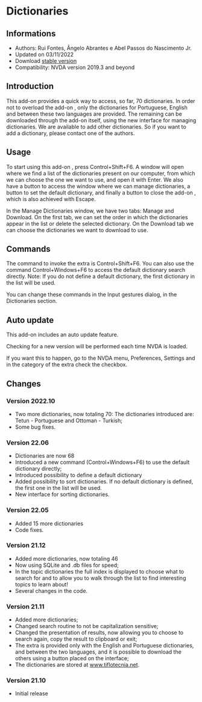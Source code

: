 # Dictionaries


## Informations
* Authors: Rui Fontes, Ângelo Abrantes e Abel Passos do Nascimento Jr.
* Updated on 03/11/2022
* Download [stable version][1]
* Compatibility: NVDA version 2019.3 and beyond


## Introduction
This add-on provides a quick way to access, so far, 70 dictionaries.
In order not to overload the add-on , only the dictionaries for Portuguese, English and between these two languages are provided.
The remaining can be downloaded through the add-on itself, using the new interface for managing dictionaries.
We are available to add other dictionaries. So if you want to add a dictionary, please contact one of the authors.


## Usage

To start using this add-on , press Control+Shift+F6.
A window will open where we find a list of the dictionaries present on our computer, from which we can choose the one we want to use, and open it with Enter.
We also have a button to access the window where we can manage dictionaries, a button to set the default dictionary, and finally a button to close the add-on , which is also achieved with Escape.

In the Manage Dictionaries window, we have two tabs: Manage and Download.
On the first tab, we can set the order in which the dictionaries appear in the list or delete the selected dictionary.
On the Download tab we can choose the dictionaries we want to download to use.


## Commands
The command to invoke the extra is Control+Shift+F6.
You can also use the command Control+Windows+F6 to access the default dictionary search directly.
Note: If you do not define a default dictionary, the first dictionary in the list will be used.

You can change these commands in the Input gestures  dialog, in the Dictionaries section.


## Auto update

This add-on includes an auto update feature.

Checking for a new version will be performed each time NVDA is loaded.

If you want this to happen, go to the NVDA menu, Preferences, Settings and in the category of the extra check the checkbox.


## Changes


### Version 2022.10
* Two more dictionaries, now totaling 70:
	The dictionaries introduced are: Tetun - Portuguese and Ottoman - Turkish;
* Some bug fixes.

### Version 22.06
* Dictionaries are now 68
* Introduced a new command (Control+Windows+F6) to use the default dictionary directly;
* Introduced possibility to define a default dictionary
* Added possibility to sort dictionaries. If no default dictionary is defined, the first one in the list will be used.
* New interface for sorting dictionaries.

### Version 22.05
* Added 15 more dictionaries
* Code fixes.

### Version 21.12
* Added more dictionaries, now totaling 46
* Now using SQLite and .db files for speed;
* In the topic dictionaries the full index is displayed to choose what to search for and to allow you to walk through the list to find interesting topics to learn about!
* Several changes in the code.

### Version 21.11
* Added more dictionaries;
* Changed search routine to not be capitalization sensitive;
* Changed the presentation of results, now allowing you to choose to search again, copy the result to clipboard or exit;
* The extra is provided only with the English and Portuguese dictionaries, and between the two languages, and it is possible to download the others using a button placed on the interface;
* The dictionaries are stored at www.tiflotecnia.net.

### Version 21.10
* Initial release

[1]: https://github.com/ruifontes/Dictionaries/releases/download/2022.10/dictionaries-2022.10.nvda-addon

